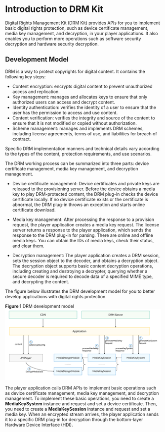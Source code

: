 # Introduction to DRM Kit

Digital Rights Management Kit (DRM Kit) provides APIs for you to implement basic digital rights protection, such as device certificate management, media key management, and decryption, in your player applications. It also enables you to perform more operations such as software security decryption and hardware security decryption.

## Development Model

DRM is a way to protect copyrights for digital content. It contains the following key steps:

- Content encryption: encrypts digital content to prevent unauthorized access and replication.
- Key management: manages and allocates keys to ensure that only authorized users can access and decrypt content.
- Identity authentication: verifies the identity of a user to ensure that the user has the permission to access and use content.
- Content verification: verifies the integrity and source of the content to ensure that it is not modified or copied without authorization.
- Scheme management: manages and implements DRM schemes, including license agreements, terms of use, and liabilities for breach of contract.

Specific DRM implementation manners and technical details vary according to the types of the content, protection requirements, and use scenarios.

The DRM working process can be summarized into three parts: device certificate management, media key management, and decryption management.

- Device certificate management: Device certificates and private keys are released to the provisioning server. Before the device obtains a media key to play DRM-protected content, the DRM plug-in checks the device certificate locally. If no device certificate exists or the certificate is abnormal, the DRM plug-in throws an exception and starts online certificate download.

- Media key management: After processing the response to a provision request, the player application creates a media key request. The license server returns a response to the player application, which sends the response to the DRM plug-in for parsing. There are online and offline media keys. You can obtain the IDs of media keys, check their status, and clear them.

- Decryption management: The player application creates a DRM session, sets the session object to the decoder, and obtains a decryption object. The decryption object supports basic content decryption operations, including creating and destroying a decrypter, querying whether a secure decoder is required to decode data of a specified MIME type, and decrypting the content.

The figure below illustrates the DRM development model for you to better develop applications with digital rights protection.

**Figure 1** DRM development model 
![Drm Development Model](figures/drm-development-model.png)

The player application calls DRM APIs to implement basic operations such as device certificate management, media key management, and decryption management. To implement these basic operations, you need to create a **MediaKeySystem** instance and request and set a device certificate. Then, you need to create a **MediaKeySession** instance and request and set a media key. When an encrypted stream arrives, the player application sends it to a specific DRM plug-in for decryption through the bottom-layer Hardware Device Interface (HDI).
